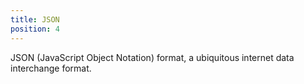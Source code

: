 ```yaml
---
title: JSON
position: 4
---
```


JSON (JavaScript Object Notation) format, a ubiquitous internet data interchange format.